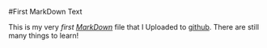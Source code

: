 #First MarkDown Text

This is my very *first* [_MarkDown_](www.markdown.com) file that I Uploaded to [github](www.github.com). There are still many things to learn!
